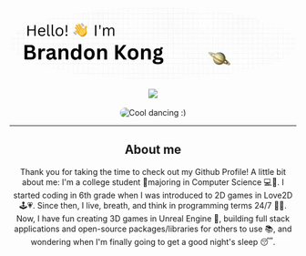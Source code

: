 <img src="/Hello!.gif" style="border-radius:50%"/>

<p align="center">
  <img src="https://github-readme-stats.vercel.app/api?username=brandon-kong&show_icons=true&theme=dark" />
</p>

<p align="center">
  <img src="https://media1.giphy.com/media/Rlwz4m0aHgXH13jyrE/200w.gif?cid=790b7611q89vo2cjviod0q6o8xqlyex4v3t77mywvl369090&ep=v1_gifs_search&rid=200w.gif&ct=g" height="auto" width="400" style="border-radius: 50px" alt="Cool dancing :)"/>
</p>

<hr>

<h2 align="center">
  About me
</h2>

<p align="center">
  Thank you for taking the time to check out my Github Profile! A little bit about me: I'm a college student 📝majoring in Computer Science 💻🔬. I started coding in 6th grade when I was introduced to 2D games in Love2D 🕹💗. Since then, I live, breath, and think in programming terms 24/7 👩‍💻. Now, I have fun creating 3D games in Unreal Engine 🤯, building full stack applications and open-source packages/libraries for others to use 📚, and wondering when I'm finally going to get a good night's sleep 😴.
  
  
</p>
